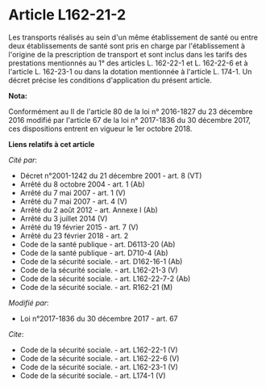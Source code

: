 # Article L162-21-2

Les transports réalisés au sein d'un même établissement de santé ou entre deux établissements de santé sont pris en charge
par l'établissement à l'origine de la prescription de transport et sont inclus dans les tarifs des prestations mentionnés au
1° des articles L. 162-22-1 et L. 162-22-6 et à l'article L. 162-23-1 ou dans la dotation mentionnée à l'article L. 174-1. Un
décret précise les conditions d'application du présent article.

**Nota:**

Conformément au II de l'article 80 de la loi n° 2016-1827 du 23 décembre 2016 modifié par l'article 67 de la loi n° 2017-1836
du 30 décembre 2017, ces dispositions entrent en vigueur le 1er octobre 2018.

**Liens relatifs à cet article**

_Cité par_:

  - Décret n°2001-1242 du 21 décembre 2001 - art. 8 (VT)
  - Arrêté du 8 octobre 2004 - art. 1 (Ab)
  - Arrêté du 7 mai 2007 - art. 1 (V)
  - Arrêté du 7 mai 2007 - art. 4 (V)
  - Arrêté du 2 août 2012 - art. Annexe I (Ab)
  - Arrêté du 3 juillet 2014 (V)
  - Arrêté du 19 février 2015 - art. 7 (V)
  - Arrêté du 23 février 2018 - art. 2
  - Code de la santé publique - art. D6113-20 (Ab)
  - Code de la santé publique - art. D710-4 (Ab)
  - Code de la sécurité sociale. - art. D162-16-1 (Ab)
  - Code de la sécurité sociale. - art. L162-21-3 (V)
  - Code de la sécurité sociale. - art. L162-22-7-2 (Ab)
  - Code de la sécurité sociale. - art. R162-21 (M)

_Modifié par_:

  - Loi n°2017-1836 du 30 décembre 2017 - art. 67

_Cite_:

  - Code de la sécurité sociale. - art. L162-22-1 (V)
  - Code de la sécurité sociale. - art. L162-22-6 (V)
  - Code de la sécurité sociale. - art. L162-23-1 (V)
  - Code de la sécurité sociale. - art. L174-1 (V)
